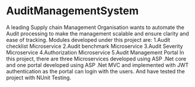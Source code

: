 # AuditManagementSystem
A leading Supply chain Management Organisation wants to automate the Audit processing to make the management scalable and ensure clarity and ease of tracking. 
Modules developed under this project are:
  1.Audit checklist Microservice
  2.Audit benchmark Microservice
  3.Audit Severity Microservice
  4.Authorization Microservice
  5.Audit Management Portal
In this project, there are three Microservices developed using ASP .Net core and one portal developed using ASP .Net MVC and implemented with JWT authentication as the portal can login with the users. And have tested the project with NUnit Testing.
